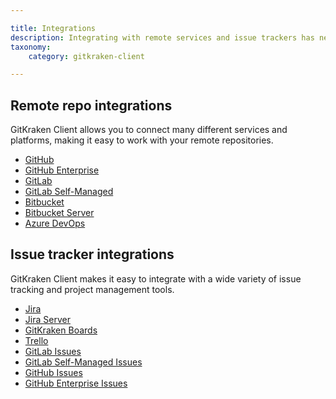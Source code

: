 ```yaml
---

title: Integrations
description: Integrating with remote services and issue trackers has never been easier.
taxonomy:
    category: gitkraken-client

---
```


## Remote repo integrations

GitKraken Client allows you to connect many different services and platforms, making it easy to work with your remote repositories. 

- [GitHub](/integrations/github/)
- [GitHub Enterprise](/integrations/github-enterprise/)
- [GitLab](/integrations/gitlab/)
- [GitLab Self-Managed](/integrations/gitlab-self-hosted/)
- [Bitbucket](/integrations/bitbucket)
- [Bitbucket Server](/integrations/bitbucket-server/)
- [Azure DevOps](/integrations/azure-devops/)

## Issue tracker integrations

GitKraken Client makes it easy to integrate with a wide variety of issue tracking and project management tools.

- [Jira](/integrations/jira/)
- [Jira Server](/integrations/jira-server/)
- [GitKraken Boards](/integrations/boards/)
- [Trello](/integrations/trello/)
- [GitLab Issues](/integrations/gitlab-issues/)
- [GitLab Self-Managed Issues](/integrations/gitlab-self-managed-issues/)
- [GitHub Issues](/integrations/github-issues/)
- [GitHub Enterprise Issues](/integrations/github-enterprise-issues/)